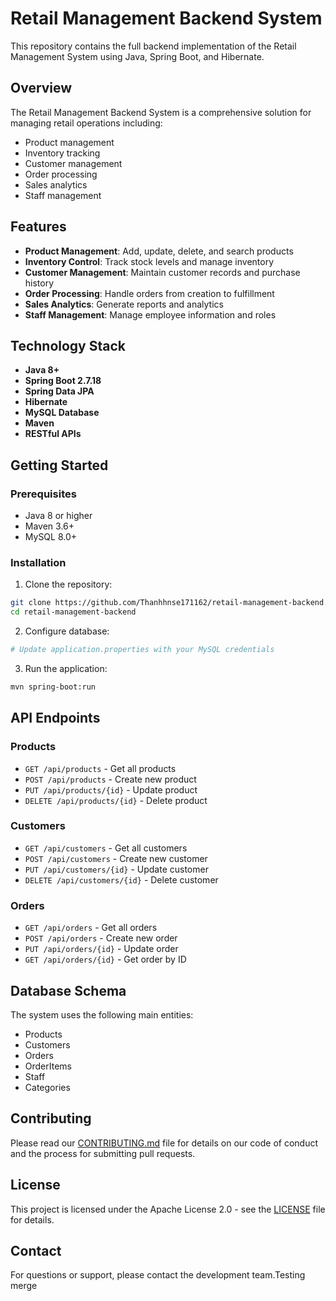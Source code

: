 # Retail Management Backend System

This repository contains the full backend implementation of the Retail Management System using Java, Spring Boot, and Hibernate.

## Overview

The Retail Management Backend System is a comprehensive solution for managing retail operations including:

- Product management
- Inventory tracking
- Customer management
- Order processing
- Sales analytics
- Staff management

## Features

- **Product Management**: Add, update, delete, and search products
- **Inventory Control**: Track stock levels and manage inventory
- **Customer Management**: Maintain customer records and purchase history
- **Order Processing**: Handle orders from creation to fulfillment
- **Sales Analytics**: Generate reports and analytics
- **Staff Management**: Manage employee information and roles

## Technology Stack

- **Java 8+**
- **Spring Boot 2.7.18**
- **Spring Data JPA**
- **Hibernate**
- **MySQL Database**
- **Maven**
- **RESTful APIs**

## Getting Started

### Prerequisites

- Java 8 or higher
- Maven 3.6+
- MySQL 8.0+

### Installation

1. Clone the repository:
```bash
git clone https://github.com/Thanhhnse171162/retail-management-backend.git
cd retail-management-backend
```

2. Configure database:
```bash
# Update application.properties with your MySQL credentials
```

3. Run the application:
```bash
mvn spring-boot:run
```

## API Endpoints

### Products
- `GET /api/products` - Get all products
- `POST /api/products` - Create new product
- `PUT /api/products/{id}` - Update product
- `DELETE /api/products/{id}` - Delete product

### Customers
- `GET /api/customers` - Get all customers
- `POST /api/customers` - Create new customer
- `PUT /api/customers/{id}` - Update customer
- `DELETE /api/customers/{id}` - Delete customer

### Orders
- `GET /api/orders` - Get all orders
- `POST /api/orders` - Create new order
- `PUT /api/orders/{id}` - Update order
- `GET /api/orders/{id}` - Get order by ID

## Database Schema

The system uses the following main entities:
- Products
- Customers
- Orders
- OrderItems
- Staff
- Categories

## Contributing

Please read our [CONTRIBUTING.md](CONTRIBUTING.md) file for details on our code of conduct and the process for submitting pull requests.

## License

This project is licensed under the Apache License 2.0 - see the [LICENSE](LICENSE) file for details.

## Contact

For questions or support, please contact the development team.Testing merge 
